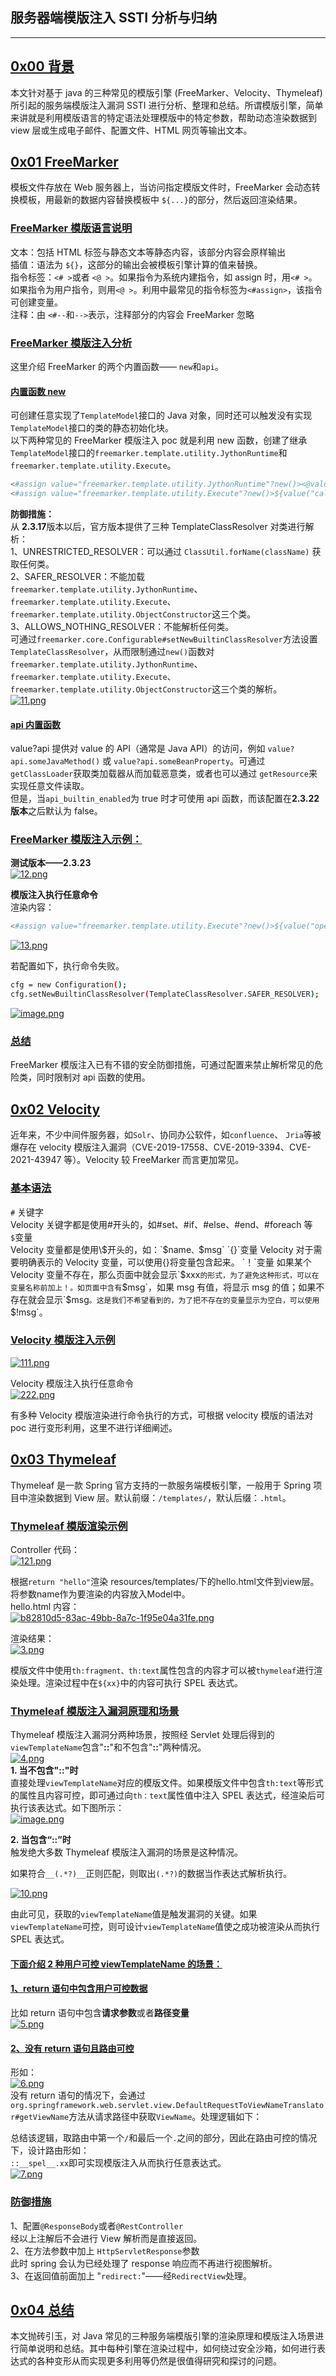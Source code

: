 
## 服务器端模版注入 SSTI 分析与归纳

- - -

## [0x00 背景](#toc_0x00)

本文针对基于 java 的三种常见的模版引擎 (FreeMarker、Velocity、Thymeleaf) 所引起的服务端模版注入漏洞 SSTI 进行分析、整理和总结。所谓模版引擎，简单来讲就是利用模版语言的特定语法处理模版中的特定参数，帮助动态渲染数据到 view 层或生成电子邮件、配置文件、HTML 网页等输出文本。

## [0x01 FreeMarker](#toc_0x01-freemarker)

模板文件存放在 Web 服务器上，当访问指定模版文件时，FreeMarker 会动态转换模板，用最新的数据内容替换模板中 `${...}`的部分，然后返回渲染结果。

### [FreeMarker 模版语言说明](#toc_freemarker)

文本：包括 HTML 标签与静态文本等静态内容，该部分内容会原样输出  
插值：语法为 `${}`，这部分的输出会被模板引擎计算的值来替换。  
指令标签：`<# >`或者 `<@ >`。如果指令为系统内建指令，如 assign 时，用`<# >`。如果指令为用户指令，则用`<@ >`。利用中最常见的指令标签为`<#assign>`，该指令可创建变量。  
注释：由 `<#--`和`-->`表示，注释部分的内容会 FreeMarker 忽略

### [FreeMarker 模版注入分析](#toc_freemarker_1)

这里介绍 FreeMarker 的两个内置函数—— `new`和`api`。

#### [内置函数 new](#toc_new)

可创建任意实现了`TemplateModel`接口的 Java 对象，同时还可以触发没有实现 `TemplateModel`接口的类的静态初始化块。  
以下两种常见的 FreeMarker 模版注入 poc 就是利用 new 函数，创建了继承`TemplateModel`接口的`freemarker.template.utility.JythonRuntime`和`freemarker.template.utility.Execute`。

```bash
<#assign value="freemarker.template.utility.JythonRuntime"?new()><@value>import os;os.system("calc")</@value>
<#assign value="freemarker.template.utility.Execute"?new()>${value("calc")}
```

**防御措施：**  
从 **2.3.17**版本以后，官方版本提供了三种 TemplateClassResolver 对类进行解析：  
1、UNRESTRICTED\_RESOLVER：可以通过 `ClassUtil.forName(className)` 获取任何类。  
2、SAFER\_RESOLVER：不能加载 `freemarker.template.utility.JythonRuntime`、`freemarker.template.utility.Execute`、`freemarker.template.utility.ObjectConstructor`这三个类。  
3、ALLOWS\_NOTHING\_RESOLVER：不能解析任何类。  
可通过`freemarker.core.Configurable#setNewBuiltinClassResolver`方法设置`TemplateClassResolver`，从而限制通过`new()`函数对`freemarker.template.utility.JythonRuntime`、`freemarker.template.utility.Execute`、`freemarker.template.utility.ObjectConstructor`这三个类的解析。  
[![11.png](assets/1698894650-ef14ee5e796739e37a669f50079e811f.png)](https://storage.tttang.com/media/attachment/2022/01/18/c4819d36-d05d-474f-9d23-56683be7ba22.png)

#### [api 内置函数](#toc_api)

value?api 提供对 value 的 API（通常是 Java API）的访问，例如 `value?api.someJavaMethod()` 或 `value?api.someBeanProperty`。可通过 `getClassLoader`获取类加载器从而加载恶意类，或者也可以通过 `getResource`来实现任意文件读取。  
但是，当`api_builtin_enabled`为 true 时才可使用 api 函数，而该配置在**2.3.22 版本**之后默认为 false。

### [FreeMarker 模版注入示例：](#toc_freemarker_2)

**测试版本——2.3.23**  
[![12.png](assets/1698894650-221dfd888b21017934d53ba5937970dd.png)](https://storage.tttang.com/media/attachment/2022/01/18/a43e086e-3005-41fb-8b96-976797cf6310.png)

**模版注入执行任意命令**  
渲染内容：

```bash
<#assign value="freemarker.template.utility.Execute"?new()>${value("open /Applications/Calculator.app")}
```

[![13.png](assets/1698894650-74bec5c610e21729d07bc1eafc8a92c3.png)](https://storage.tttang.com/media/attachment/2022/01/18/f572ee9d-4c32-4eea-be45-3f6e8c0518ae.png)

若配置如下，执行命令失败。

```bash
cfg = new Configuration();
cfg.setNewBuiltinClassResolver(TemplateClassResolver.SAFER_RESOLVER);
```

[![image.png](assets/1698894650-1296dbe80f7baf569407aa6cd4c8d85b.png)](https://storage.tttang.com/media/attachment/2022/01/18/c8463067-edfd-41b7-893a-8123aff934b8.png)

### [总结](#toc_)

FreeMarker 模版注入已有不错的安全防御措施，可通过配置来禁止解析常见的危险类，同时限制对 api 函数的使用。

## [0x02 Velocity](#toc_0x02-velocity)

近年来，不少中间件服务器，如`Solr`、协同办公软件，如`confluence`、 `Jria`等被爆存在 velocity 模版注入漏洞（CVE-2019-17558、CVE-2019-3394、CVE-2021-43947 等）。Velocity 较 FreeMarker 而言更加常见。

### [基本语法](#toc__1)

`#` 关键字  
Velocity 关键字都是使用#开头的，如#set、#if、#else、#end、#foreach 等  
`$`变量  
Velocity 变量都是使用\\$开头的，如：`$name`、`$msg`  
`{}`变量  
Velocity 对于需要明确表示的 Velocity 变量，可以使用{}将变量包含起来。  
`！`变量  
如果某个 Velocity 变量不存在，那么页面中就会显示`$xxx`的形式，为了避免这种形式，可以在变量名称前加上！。如页面中含有`$msg`，如果 msg 有值，将显示 msg 的值；如果不存在就会显示`$msg`。这是我们不希望看到的，为了把不存在的变量显示为空白，可以使用`$!msg`。

### [Velocity 模版注入示例](#toc_velocity)

[![111.png](assets/1698894650-9266fda00509e810c59cdf9a37443353.png)](https://storage.tttang.com/media/attachment/2022/01/18/b6965cf9-e32a-420f-8f3e-4fda7dad302d.png)

Velocity 模版注入执行任意命令  
[![222.png](assets/1698894650-c7b4bddd8217d35876d1f03fb30e6bd4.png)](https://storage.tttang.com/media/attachment/2022/01/18/b168322c-0c4b-46c8-8c9a-c74f7780069f.png)

有多种 Velocity 模版渲染进行命令执行的方式，可根据 velocity 模版的语法对 poc 进行变形利用，这里不进行详细阐述。

## [0x03 Thymeleaf](#toc_0x03-thymeleaf)

Thymeleaf 是一款 Spring 官方支持的一款服务端模板引擎，一般用于 Spring 项目中渲染数据到 View 层。默认前缀：`/templates/`，默认后缀：`.html`。

### [Thymeleaf 模版渲染示例](#toc_thymeleaf)

Controller 代码：  
[![121.png](assets/1698894650-a27250b2ba92d63d43632a07f253fdd4.png)](https://storage.tttang.com/media/attachment/2022/01/18/e0a5b0f0-50d8-4a70-ba25-aded71bd4270.png)

根据`return "hello"`渲染 resources/templates/下的hello.html文件到view层。将参数name作为要渲染的内容放入Model中。  
hello.html 内容：  
[![b82810d5-83ac-49bb-8a7c-1f95e04a31fe.png](assets/1698894650-3603d821ecdc44556288ec861bee73c2.png)](https://storage.tttang.com/media/attachment/2022/01/18/3cff01dd-a032-40d3-9834-88686474f490.png)

渲染结果：  
[![3.png](assets/1698894650-953533a66e03f3b771465508224384f6.png)](https://storage.tttang.com/media/attachment/2022/01/18/1b5ae938-1f1f-4bea-aee9-f031ada5e8f5.png)

模版文件中使用`th:fragment、th:text`属性包含的内容才可以被`thymeleaf`进行渲染处理。渲染过程中在`${xx}`中的内容可执行 SPEL 表达式。

### [Thymeleaf 模版注入漏洞原理和场景](#toc_thymeleaf_1)

Thymeleaf 模版注入漏洞分两种场景，按照经 Servlet 处理后得到的`viewTemplateName`包含"**::**"和不包含"**::**"两种情况。  
[![4.png](assets/1698894650-6f703b3b6d55e5baa01d45b32410b0d2.png)](https://storage.tttang.com/media/attachment/2022/01/18/cb2c7faf-b97d-49ee-b606-9a06f55c7bfd.png)  
**1\. 当不包含"::"时**  
直接处理`viewTemplateName`对应的模版文件。如果模版文件中包含`th:text`等形式的属性且内容可控，即可通过向`th：text`属性值中注入 SPEL 表达式，经渲染后可执行该表达式。如下图所示：  
[![image.png](assets/1698894650-474e8eb45345b83b6c563f5bd2bc62e5.png)](https://storage.tttang.com/media/attachment/2022/01/18/63ecc12a-f571-4db7-99fc-dbc77c13ed47.png)

**2\. 当包含“::”时**  
触发绝大多数 Thymeleaf 模版注入漏洞的场景是这种情况。

如果符合`__(.*?)__`正则匹配，则取出`(.*?)`的数据当作表达式解析执行。

[![10.png](assets/1698894650-018398d3f2115af66f10e424fc705ff3.png)](https://storage.tttang.com/media/attachment/2022/01/18/c7796875-c702-4e83-9ce6-b81647df74f6.png)

由此可见，获取的`viewTemplateName`值是触发漏洞的关键。如果`viewTemplateName`可控，则可设计`viewTemplateName`值使之成功被渲染从而执行 SPEL 表达式。

#### [下面介绍 2 种用户可控 viewTemplateName 的场景：](#toc_2viewtemplatename)

#### [1、return 语句中包含用户可控数据](#toc_1return)

比如 return 语句中包含**请求参数**或者**路径变量**  
[![5.png](assets/1698894650-4458901ac3f8aa1ab0146740403173b6.png)](https://storage.tttang.com/media/attachment/2022/01/18/f2808f12-ef2e-476b-898c-5f326298c2c4.png)

#### [2、没有 return 语句且路由可控](#toc_2return)

形如：  
[![6.png](assets/1698894650-f353e26a5b21f52b5741a5d3e1755d9b.png)](https://storage.tttang.com/media/attachment/2022/01/18/1441fc72-23d0-4225-8264-82cda34761f9.png)  
没有 return 语句的情况下，会通过`org.springframework.web.servlet.view.DefaultRequestToViewNameTranslator#getViewName`方法从请求路径中获取`ViewName`。处理逻辑如下：

总结该逻辑，取路由中第一个`/`和最后一个`.`之间的部分，因此在路由可控的情况下，设计路由形如：  
`::__spel__.xx`即可实现模版注入从而执行任意表达式。  
[![7.png](assets/1698894650-cb124e8fe804d0c48d5d7a169be5f582.png)](https://storage.tttang.com/media/attachment/2022/01/18/62d1b299-07f6-4b93-8d37-c0e40ea473e5.png)

### [防御措施](#toc__2)

1、配置`@ResponseBody`或者`@RestController`  
经以上注解后不会进行 View 解析而是直接返回。  
2、在方法参数中加上 `HttpServletResponse`参数  
此时 spring 会认为已经处理了 response 响应而不再进行视图解析。  
3、在返回值前面加上 "`redirect:`"——经`RedirectView`处理。

## [0x04 总结](#toc_0x04)

本文抛砖引玉，对 Java 常见的三种服务端模版引擎的渲染原理和模版注入场景进行简单说明和总结。其中每种引擎在渲染过程中，如何绕过安全沙箱，如何进行表达式的各种变形从而实现更多利用等仍然是很值得研究和探讨的问题。
